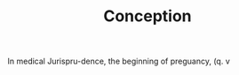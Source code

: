 ---
title: Conception
letter: C
permalink: "/definitions/bld-conception.html"
body: In medical Jurispru-dence, the beginning of preguancy, (q. v
published_at: '2018-07-07'
source: Black's Law Dictionary 2nd Ed (1910)
layout: post
---